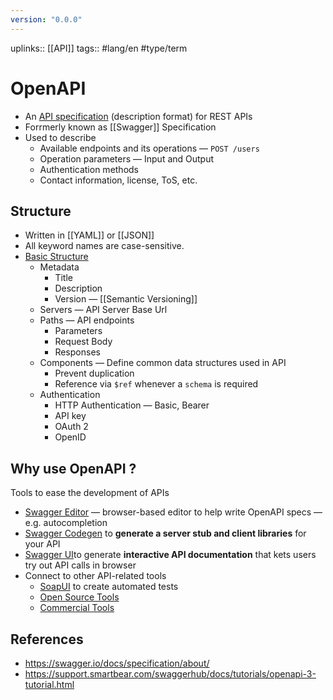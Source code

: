 ```yaml
---
version: "0.0.0"
---
```

uplinks:: [[API]]
tags:: #lang/en #type/term 
# OpenAPI
- An [API specification](https://github.com/OAI/OpenAPI-Specification) (description format) for REST APIs
- Forrmerly known as [[Swagger]] Specification
- Used to describe
	- Available endpoints and its operations — `POST /users`
	- Operation parameters — Input and Output
	- Authentication methods
	- Contact information, license, ToS, etc.

## Structure
- Written in [[YAML]] or [[JSON]]
- All keyword names are case-sensitive.
- [Basic Structure](https://swagger.io/docs/specification/basic-structure/)
	- Metadata
		- Title
		- Description
		- Version — [[Semantic Versioning]]
	- Servers — API Server Base Url
	- Paths — API endpoints
		- Parameters
		- Request Body
		- Responses
	- Components — Define common data structures used in API
		- Prevent duplication
		- Reference via `$ref` whenever a `schema` is required
	- Authentication
		- HTTP Authentication — Basic, Bearer
		- API key
		- OAuth 2
		- OpenID

## Why use OpenAPI ?
Tools to ease the development of APIs
- [Swagger Editor](https://editor.swagger.io/) — browser-based editor to help write OpenAPI specs — e.g. autocompletion
- [Swagger Codegen](https://github.com/swagger-api/swagger-codegen) to **generate a server stub and client libraries** for your API
- [Swagger UI](https://github.com/swagger-api/swagger-ui)to generate **interactive API documentation** that kets users try out API calls in browser
- Connect to other API-related tools
	- [SoapUI](https://soapui.org/) to create automated tests
	- [Open Source Tools](https://swagger.io/tools/open-source/open-source-integrations/)
	- [Commercial Tools](https://swagger.io/commercial-tools/)
## References
- https://swagger.io/docs/specification/about/
- https://support.smartbear.com/swaggerhub/docs/tutorials/openapi-3-tutorial.html



